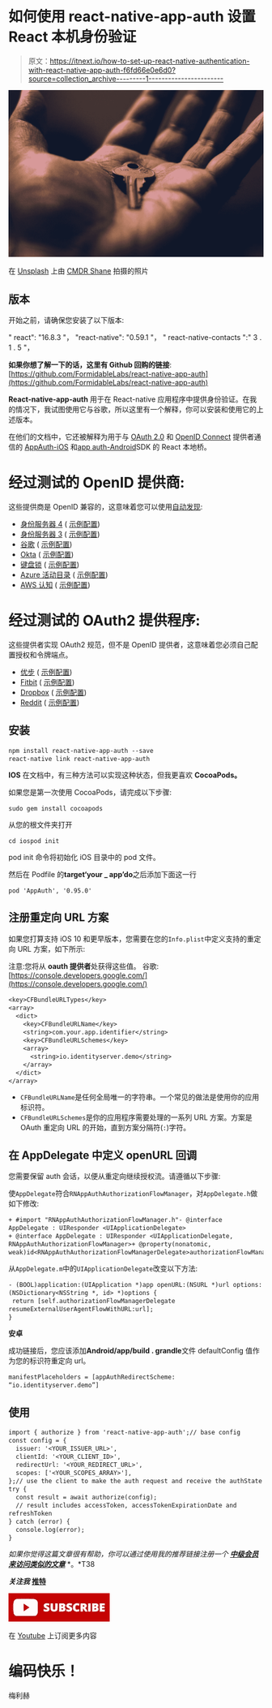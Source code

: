 # 如何使用 react-native-app-auth 设置 React 本机身份验证

> 原文：<https://itnext.io/how-to-set-up-react-native-authentication-with-react-native-app-auth-f6fd66e0e6d0?source=collection_archive---------1----------------------->

![](img/744187286873d8e5d3ab219d34aad181.png)

在 [Unsplash](https://unsplash.com?utm_source=medium&utm_medium=referral) 上由 [CMDR Shane](https://unsplash.com/@cmdrshane?utm_source=medium&utm_medium=referral) 拍摄的照片

## 版本

开始之前，请确保您安装了以下版本:

" react": "16.8.3 "，
"react-native": "0.59.1 "，
" react-native-contacts ":" 3 . 1 . 5 "，

**如果你想了解一下的话，这里有 Github 回购的链接**:[https://github.com/FormidableLabs/react-native-app-auth](https://github.com/FormidableLabs/react-native-app-auth)

**React-native-app-auth** 用于在 React-native 应用程序中提供身份验证。在我的情况下，我试图使用它与谷歌，所以这里有一个解释，你可以安装和使用它的上述版本。

在他们的文档中，它还被解释为用于与 [OAuth 2.0](https://tools.ietf.org/html/rfc6749) 和 [OpenID Connect](http://openid.net/specs/openid-connect-core-1_0.html) 提供者通信的 [AppAuth-iOS](https://github.com/openid/AppAuth-iOS) 和[app auth-Android](https://github.com/openid/AppAuth-Android)SDK 的 React 本地桥。

# 经过测试的 OpenID 提供商:

这些提供商是 OpenID 兼容的，这意味着您可以使用[自动发现](https://openid.net/specs/openid-connect-discovery-1_0.html):

*   [身份服务器 4](https://demo.identityserver.io/) ( [示例配置](https://github.com/FormidableLabs/react-native-app-auth/blob/master/docs/config-examples/identity-server-4.md))
*   [身份服务器 3](https://github.com/IdentityServer/IdentityServer3.md) ( [示例配置](https://github.com/FormidableLabs/react-native-app-auth/blob/master/docs/config-examples/identity-server-3.md))
*   [谷歌](https://developers.google.com/identity/protocols/OAuth2) ( [示例配置](https://github.com/FormidableLabs/react-native-app-auth/blob/master/docs/config-examples/google.md))
*   [Okta](https://developer.okta.com/) ( [示例配置](https://github.com/FormidableLabs/react-native-app-auth/blob/master/docs/config-examples/okta.md))
*   [键盘锁](http://www.keycloak.org/) ( [示例配置](https://github.com/FormidableLabs/react-native-app-auth/blob/master/docs/config-examples/keycloak.md))
*   [Azure 活动目录](https://docs.microsoft.com/en-us/azure/active-directory) ( [示例配置](https://github.com/FormidableLabs/react-native-app-auth/blob/master/docs/config-examples/azure-active-directory.md))
*   [AWS 认知](https://eu-west-1.console.aws.amazon.com/cognito) ( [示例配置](https://github.com/FormidableLabs/react-native-app-auth/blob/master/docs/config-examples/aws-cognito.md))

# 经过测试的 OAuth2 提供程序:

这些提供者实现 OAuth2 规范，但不是 OpenID 提供者，这意味着您必须自己配置授权和令牌端点。

*   [优步](https://developer.uber.com/docs/deliveries/guides/three-legged-oauth.md) ( [示例配置](https://github.com/FormidableLabs/react-native-app-auth/blob/master/docs/config-examples/uber))
*   [Fitbit](https://dev.fitbit.com/build/reference/web-api/oauth2/) ( [示例配置](https://github.com/FormidableLabs/react-native-app-auth/blob/master/docs/config-examples/fitbit.md))
*   [Dropbox](https://www.dropbox.com/developers/reference/oauth-guide) ( [示例配置](https://github.com/FormidableLabs/react-native-app-auth/blob/master/docs/config-examples/dropbox.md))
*   [Reddit](https://github.com/reddit-archive/reddit/wiki/oauth2) ( [示例配置](https://github.com/FormidableLabs/react-native-app-auth/blob/master/docs/config-examples/reddit.md))

## **安装**

```
npm install react-native-app-auth --save
react-native link react-native-app-auth
```

**IOS** 在文档中，有三种方法可以实现这种状态，但我更喜欢 **CocoaPods。**

如果您是第一次使用 CocoaPods，请完成以下步骤:

```
sudo gem install cocoapods
```

从您的根文件夹打开

```
cd iospod init
```

pod init 命令将初始化 iOS 目录中的 pod 文件。

然后在 Podfile 的**target‘your _ app’do**之后添加下面这一行

```
pod 'AppAuth', '0.95.0'
```

## **注册重定向 URL 方案**

如果您打算支持 iOS 10 和更早版本，您需要在您的`Info.plist`中定义支持的重定向 URL 方案，如下所示:

注意:您将从 **oauth 提供者**处获得这些值。
谷歌:[https://console.developers.google.com/](https://console.developers.google.com/)

```
<key>CFBundleURLTypes</key>
<array>
  <dict>
    <key>CFBundleURLName</key>
    <string>com.your.app.identifier</string>
    <key>CFBundleURLSchemes</key>
    <array>
      <string>io.identityserver.demo</string>
    </array>
  </dict>
</array>
```

*   `CFBundleURLName`是任何全局唯一的字符串。一个常见的做法是使用你的应用标识符。
*   `CFBundleURLSchemes`是你的应用程序需要处理的一系列 URL 方案。方案是 OAuth 重定向 URL 的开始，直到方案分隔符(`:`)字符。

## **在 AppDelegate 中定义 openURL 回调**

您需要保留 auth 会话，以便从重定向继续授权流。请遵循以下步骤:

使`AppDelegate`符合`RNAppAuthAuthorizationFlowManager`，对`AppDelegate.h`做如下修改:

```
+ #import "RNAppAuthAuthorizationFlowManager.h"- @interface AppDelegate : UIResponder <UIApplicationDelegate>
+ @interface AppDelegate : UIResponder <UIApplicationDelegate, RNAppAuthAuthorizationFlowManager>+ @property(nonatomic, weak)id<RNAppAuthAuthorizationFlowManagerDelegate>authorizationFlowManagerDelegate;
```

从`AppDelegate.m`中的`UIApplicationDelegate`改变以下方法:

```
- (BOOL)application:(UIApplication *)app openURL:(NSURL *)url options:(NSDictionary<NSString *, id> *)options {
 return [self.authorizationFlowManagerDelegate resumeExternalUserAgentFlowWithURL:url];
}
```

**安卓**

成功链接后，您应该添加**Android/app/build . grandle**文件 defaultConfig 值作为您的标识符重定向 url。

```
manifestPlaceholders = [appAuthRedirectScheme: “io.identityserver.demo”]
```

## 使用

```
import { authorize } from 'react-native-app-auth';// base config
const config = {
  issuer: '<YOUR_ISSUER_URL>',
  clientId: '<YOUR_CLIENT_ID>',
  redirectUrl: '<YOUR_REDIRECT_URL>',
  scopes: ['<YOUR_SCOPES_ARRAY>'],
};// use the client to make the auth request and receive the authState
try {
  const result = await authorize(config);
  // result includes accessToken, accessTokenExpirationDate and refreshToken
} catch (error) {
  console.log(error);
}
```

*如果你觉得这篇文章很有帮助，你可以通过使用我的推荐链接注册一个* [***中级会员来访问类似的文章***](https://melihyumak.medium.com/membership) *。*T38

***关注我*** [**推特**](https://twitter.com/hadnazzar)

![](img/e09adde9fd734db2f987c8df72839da8.png)

在 [Youtube](https://www.youtube.com/c/TechnologyandSoftware?sub_confirmation=1) 上订阅更多内容

# 编码快乐！

梅利赫